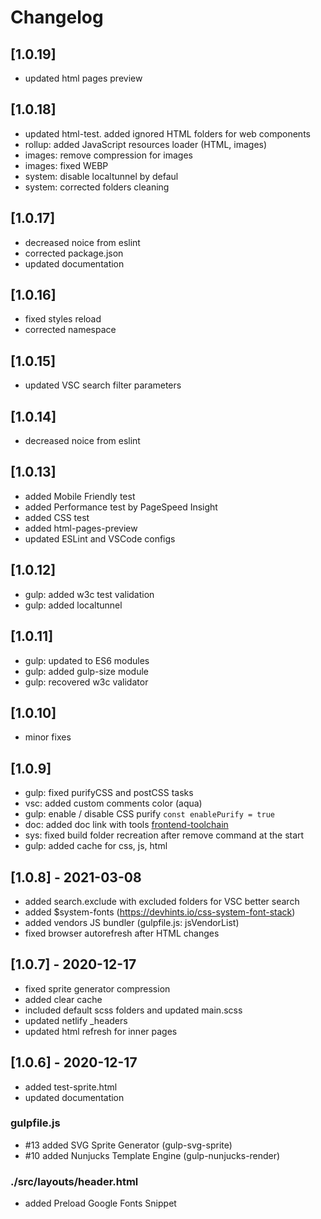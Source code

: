 # Changelog

## [1.0.19]
- updated html pages preview

## [1.0.18]
- updated html-test. added ignored HTML folders for web components
- rollup: added JavaScript resources loader (HTML, images)
- images: remove compression for images
- images: fixed WEBP
- system: disable localtunnel by defaul
- system: corrected folders cleaning

## [1.0.17]

- decreased noice from eslint
- corrected package.json
- updated documentation

## [1.0.16]

- fixed styles reload
- corrected namespace

## [1.0.15]

- updated VSC search filter parameters


## [1.0.14]

- decreased noice from eslint

## [1.0.13]

- added Mobile Friendly test
- added Performance test by PageSpeed Insight
- added CSS test
- added html-pages-preview
- updated ESLint and VSCode configs


## [1.0.12]

- gulp: added w3c test validation
- gulp: added localtunnel

## [1.0.11]

- gulp: updated to ES6 modules
- gulp: added gulp-size module
- gulp: recovered w3c validator

## [1.0.10]

- minor fixes

## [1.0.9]

- gulp: fixed purifyCSS and postCSS tasks
- vsc: added custom comments color (aqua)
- gulp: enable / disable CSS purify ```const enablePurify = true```
- doc: added doc link with tools  [frontend-toolchain](https://github.com/andreymatin/frontend-toolchain)
- sys: fixed build folder recreation after remove command at the start
- gulp: added cache for css, js, html

## [1.0.8] - 2021-03-08

- added search.exclude with excluded folders for VSC better search
- added $system-fonts (https://devhints.io/css-system-font-stack)
- added vendors JS bundler (gulpfile.js: jsVendorList)
- fixed browser autorefresh after HTML changes

## [1.0.7] - 2020-12-17

- fixed sprite generator compression
- added clear cache
- included default scss folders and updated main.scss
- updated netlify _headers
- updated html refresh for inner pages

## [1.0.6] - 2020-12-17

- added test-sprite.html
- updated documentation

### gulpfile.js

- #13 added SVG Sprite Generator (gulp-svg-sprite)
- #10 added Nunjucks Template Engine (gulp-nunjucks-render)

### ./src/layouts/header.html

- added Preload Google Fonts Snippet





